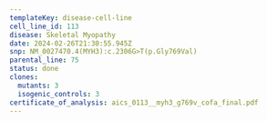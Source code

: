 ```yaml
---
templateKey: disease-cell-line
cell_line_id: 113
disease: Skeletal Myopathy
date: 2024-02-26T21:30:55.945Z
snp: NM_0027470.4(MYH3):c.2306G>T(p.Gly769Val)
parental_line: 75
status: done
clones:
  mutants: 3
  isogenic_controls: 3
certificate_of_analysis: aics_0113__myh3_g769v_cofa_final.pdf
---
```


